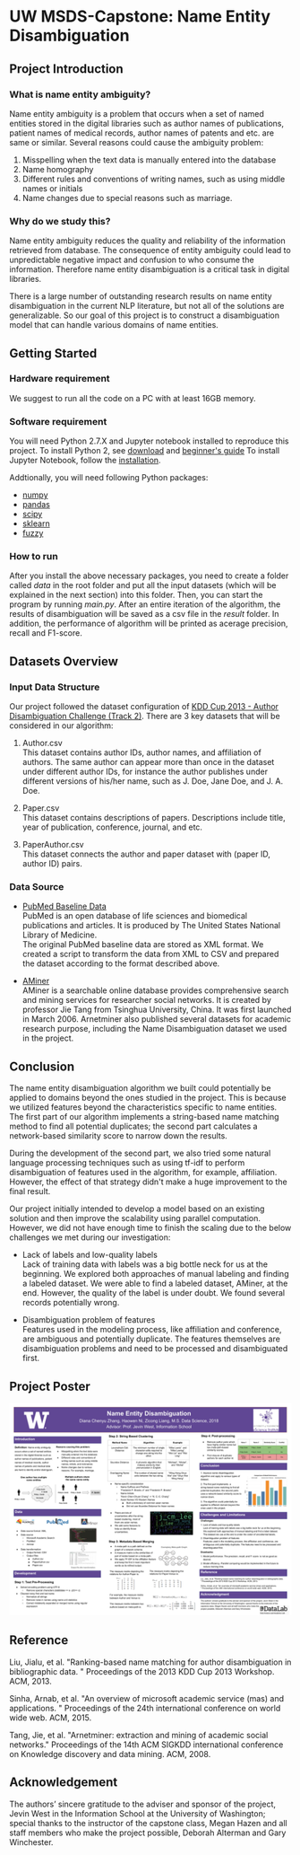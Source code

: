 # UW MSDS-Capstone: Name Entity Disambiguation
  
## Project Introduction
### What is name entity ambiguity?
  
Name entity ambiguity is a problem that occurs when a set of named entities stored in
the digital libraries such as author names of publications, patient names of medical records,
author names of patents and etc. are same or similar. Several reasons could cause the ambiguity problem: 
1. Misspelling when the text data is manually entered into the database
2. Name homography
3. Different rules and conventions of writing names, such as using middle names or initials
4. Name changes due to special reasons such as marriage. 

### Why do we study this?

Name entity ambiguity reduces the quality and reliability of the information retrieved from database. The consequence of
entity ambiguity could lead to unpredictable negative impact and confusion to who consume the information. Therefore name 
entity disambiguation is a critical task in digital libraries.

There is a large number of outstanding research results on name entity disambiguation in the current NLP literature, 
but not all of the solutions are generalizable. So our goal of this project is to construct a disambiguation model that 
can handle various domains of name entities.


## Getting Started
### Hardware requirement  
We suggest to run all the code on a PC with at least 16GB memory. 

### Software requirement
You will need Python 2.7.X and Jupyter notebook installed to reproduce this project. 
To install Python 2, see [download](https://www.python.org/downloads/) and [beginner's guide](https://www.python.org/about/gettingstarted/)
To install Jupyter Notebook, follow the [installation](http://jupyter.readthedocs.io/en/latest/install.html).

Addtionally, you will need following Python packages:
* [numpy](http://www.numpy.org/)
* [pandas](https://pandas.pydata.org/)
* [scipy](https://www.scipy.org/install.html)
* [sklearn](http://scikit-learn.org/stable/install.html)
* [fuzzy](https://pypi.python.org/pypi/Fuzzy)

### How to run
After you install the above necessary packages, you need to create a folder called *data* in the root folder and put all the input 
datasets (which will be explained in the next section) into this folder. Then, you can start the program by running 
*main.py*. After an entire iteration of the algorithm, the results of disambiguation will be saved as a csv file in the *result* folder. In addition, the performance of algorithm will be printed as acerage precision, recall and F1-score.

## Datasets Overview
### Input Data Structure
Our project followed the dataset configuration of [KDD Cup 2013 - Author Disambiguation Challenge (Track 2)](https://www.kaggle.com/c/kdd-cup-2013-author-disambiguation).
There are 3 key datasets that will be considered in our algorithm:

1. Author.csv  
This dataset contains author IDs, author names, and affiliation of authors. The same author can appear more 
than once in the dataset under different author IDs, for instance the author publishes under different versions of his/her name, such as 
J. Doe, Jane Doe, and J. A. Doe.

2. Paper.csv  
This dataset contains descriptions of papers. Descriptions include title, year of publication, conference, journal, and etc.

3. PaperAuthor.csv  
This dataset connects the author and paper dataset with (paper ID, author ID) pairs.

### Data Source
* [PubMed Baseline Data](ftp://ftp.ncbi.nlm.nih.gov/pubmed/)<br />
PubMed is an open database of life sciences and biomedical publications and articles. It is produced by The United States National Library of Medicine.<br />
The original PubMed baseline data are stored as XML format. We created a script to transform the data from XML to 
CSV and prepared the dataset according to the format described above.
  
* [AMiner](https://aminer.org/disambiguation)<br />
AMiner is a searchable online database provides comprehensive search and mining services for researcher social networks. It is created by professor Jie Tang from Tsinghua University, China. It was first launched in March 2006. Arnetminer also published several datasets for academic research purpose, including the Name Disambiguation dataset we used in the project.

## Conclusion
The name entity disambiguation algorithm we built could potentially be applied to domains beyond the ones studied in the project. This is because we utilized features beyond the characteristics specific to name entities. The first part of our algorithm implements a string-based name matching method to find all potential duplicates; the second part calculates a network-based similarity 
score to narrow down the results. 

During the development of the second part, we also tried some natural language processing techniques such as using
tf-idf to perform disambiguation of features used in the algorithm, for example, affiliation. However, the effect of that strategy didn't
make a huge improvement to the final result.

Our project initially intended to develop a model based on an existing solution and then improve the scalability using parallel computation. However, we did not have enough time to finish the scaling due to the below challenges we met during our investigation:

* Lack of labels and low-quality labels <br/>
Lack of training data with labels was a big bottle neck for us at the beginning. We explored both approaches of manual 
labeling and finding a labeled dataset. We were able to find a labeled dataset, AMiner, at the end. However, the quality of the label is under doubt. We found several records potentially wrong. 


* Disambiguation problem of features <br/>
Features used in the modeling process, like affiliation and conference, are ambiguous and potentially duplicate. 
The features themselves are disambiguation problems and need to be processed and disambiguated first. 


## Project Poster
![Project Poster](https://github.com/HWNi/MSDS-Capstone/blob/master/result/poster.png)

## Reference
Liu, Jialu, et al. "Ranking-based name matching for author disambiguation in bibliographic data.
" Proceedings of the 2013 KDD Cup 2013 Workshop. ACM, 2013.

Sinha, Arnab, et al. "An overview of microsoft academic service (mas) and applications.
" Proceedings of the 24th international conference on world wide web. ACM, 2015.

Tang, Jie, et al. "Arnetminer: extraction and mining of academic social networks." Proceedings of the 14th ACM SIGKDD international conference on Knowledge discovery and data mining. ACM, 2008.

## Acknowledgement
The authors’ sincere gratitude to the adviser and sponsor of the project, Jevin West in the Information School at the University of Washington; special thanks to the instructor of the capstone class, Megan Hazen and all staff members who make the project possible, Deborah Alterman and Gary Winchester.







